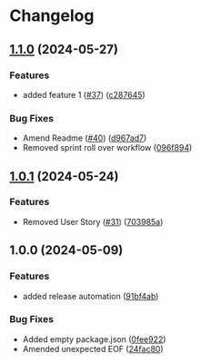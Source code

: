 # Changelog

## [1.1.0](https://github.com/MABIGMAC/Base-Template/compare/v1.0.1...v1.1.0) (2024-05-27)


### Features

* added feature 1 ([#37](https://github.com/MABIGMAC/Base-Template/issues/37)) ([c287645](https://github.com/MABIGMAC/Base-Template/commit/c2876459c0bceba3860fdf2343c702600a232788))


### Bug Fixes

* Amend Readme ([#40](https://github.com/MABIGMAC/Base-Template/issues/40)) ([d967ad7](https://github.com/MABIGMAC/Base-Template/commit/d967ad72c78d5447a628b064f3c2ce5b412d7963))
* Removed sprint roll over workflow ([096f894](https://github.com/MABIGMAC/Base-Template/commit/096f8949baf1d22e0f51237f1ec05abd67583aba))

## [1.0.1](https://github.com/MABIGMAC/Base-Template/compare/v1.0.0...v1.0.1) (2024-05-24)


### Features

* Removed User Story ([#31](https://github.com/MABIGMAC/Base-Template/issues/31)) ([703985a](https://github.com/MABIGMAC/Base-Template/commit/703985a8d73bb17bf1f5353f930b1dcb19b364b8))

## 1.0.0 (2024-05-09)


### Features

* added release automation ([91bf4ab](https://github.com/MABIGMAC/Base-Template/commit/91bf4ab7675c9240b579ac89d547aedf956378de))


### Bug Fixes

* Added empty package.json ([0fee922](https://github.com/MABIGMAC/Base-Template/commit/0fee92227b1b878e951031b01e482da9acc2b6ad))
* Amended unexpected EOF ([24fac80](https://github.com/MABIGMAC/Base-Template/commit/24fac8042db02edffc6cad7b91eabc9e01b086c4))
